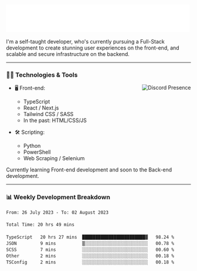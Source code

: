 <img src="assets/wave.svg" alt=":wave:" />

I'm a self-taught developer, who's currently pursuing a Full-Stack development to create stunning user experiences on the front-end, and scalable and secure infrastructure on the backend.

---

### 🧑‍💻 Technologies & Tools

<a href="https://discord.com/users/414304208649453568" target="_blank" rel="nofollow">
   <img src="https://lanyard-profile-readme.vercel.app/api/414304208649453568?idleMessage=Probably%20doing%20something%20else..." alt="Discord Presence" align="right">
</a>

- 🖥️ Front-end:

  - TypeScript
  - React / Next.js
  - Tailwind CSS / SASS
  - In the past: HTML/CSS/JS

- 🛠 Scripting:

  - Python
  - PowerShell
  - Web Scraping / Selenium

Currently learning Front-end development and soon to the Back-end development.

---

### 📊 Weekly Development Breakdown

<!-- ![ccrsxx's GitHub Stats](https://github-readme-stats.vercel.app/api?username=ccrsxx&count_private=true&theme=tokyonight) -->
<!-- ![ccrsxx's Top Langs](https://github-readme-stats.vercel.app/api/top-langs/?username=ccrsxx&hide=lua,java,html&theme=tokyonight) -->

<!--START_SECTION:waka-->

```txt
From: 26 July 2023 - To: 02 August 2023

Total Time: 20 hrs 49 mins

TypeScript   20 hrs 27 mins  ████████████████████████▓   98.24 %
JSON         9 mins          ▒░░░░░░░░░░░░░░░░░░░░░░░░   00.78 %
SCSS         7 mins          ░░░░░░░░░░░░░░░░░░░░░░░░░   00.60 %
Other        2 mins          ░░░░░░░░░░░░░░░░░░░░░░░░░   00.18 %
TSConfig     2 mins          ░░░░░░░░░░░░░░░░░░░░░░░░░   00.18 %
```

<!--END_SECTION:waka-->
